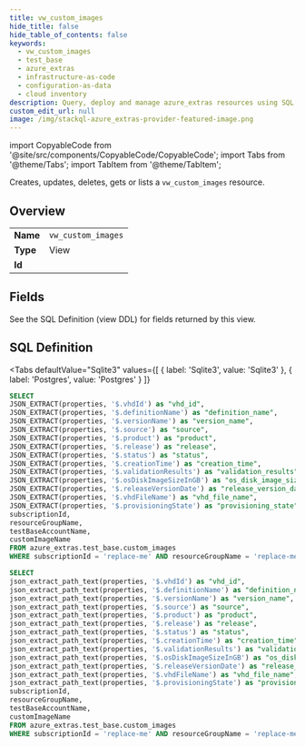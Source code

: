 ```yaml
--- 
title: vw_custom_images
hide_title: false
hide_table_of_contents: false
keywords:
  - vw_custom_images
  - test_base
  - azure_extras
  - infrastructure-as-code
  - configuration-as-data
  - cloud inventory
description: Query, deploy and manage azure_extras resources using SQL
custom_edit_url: null
image: /img/stackql-azure_extras-provider-featured-image.png
---
```


import CopyableCode from '@site/src/components/CopyableCode/CopyableCode';
import Tabs from '@theme/Tabs';
import TabItem from '@theme/TabItem';

Creates, updates, deletes, gets or lists a <code>vw_custom_images</code> resource.

## Overview
<table><tbody>
<tr><td><b>Name</b></td><td><code>vw_custom_images</code></td></tr>
<tr><td><b>Type</b></td><td>View</td></tr>
<tr><td><b>Id</b></td><td><CopyableCode code="azure_extras.test_base.vw_custom_images" /></td></tr>
</tbody></table>

## Fields

See the SQL Definition (view DDL) for fields returned by this view.

## SQL Definition

<Tabs
defaultValue="Sqlite3"
values={[
{ label: 'Sqlite3', value: 'Sqlite3' },
{ label: 'Postgres', value: 'Postgres' }
]}
>
<TabItem value="Sqlite3">

```sql
SELECT
JSON_EXTRACT(properties, '$.vhdId') as "vhd_id",
JSON_EXTRACT(properties, '$.definitionName') as "definition_name",
JSON_EXTRACT(properties, '$.versionName') as "version_name",
JSON_EXTRACT(properties, '$.source') as "source",
JSON_EXTRACT(properties, '$.product') as "product",
JSON_EXTRACT(properties, '$.release') as "release",
JSON_EXTRACT(properties, '$.status') as "status",
JSON_EXTRACT(properties, '$.creationTime') as "creation_time",
JSON_EXTRACT(properties, '$.validationResults') as "validation_results",
JSON_EXTRACT(properties, '$.osDiskImageSizeInGB') as "os_disk_image_size_in_gb",
JSON_EXTRACT(properties, '$.releaseVersionDate') as "release_version_date",
JSON_EXTRACT(properties, '$.vhdFileName') as "vhd_file_name",
JSON_EXTRACT(properties, '$.provisioningState') as "provisioning_state",
subscriptionId,
resourceGroupName,
testBaseAccountName,
customImageName
FROM azure_extras.test_base.custom_images
WHERE subscriptionId = 'replace-me' AND resourceGroupName = 'replace-me' AND testBaseAccountName = 'replace-me';
```

</TabItem>
<TabItem value="Postgres">

```sql
SELECT
json_extract_path_text(properties, '$.vhdId') as "vhd_id",
json_extract_path_text(properties, '$.definitionName') as "definition_name",
json_extract_path_text(properties, '$.versionName') as "version_name",
json_extract_path_text(properties, '$.source') as "source",
json_extract_path_text(properties, '$.product') as "product",
json_extract_path_text(properties, '$.release') as "release",
json_extract_path_text(properties, '$.status') as "status",
json_extract_path_text(properties, '$.creationTime') as "creation_time",
json_extract_path_text(properties, '$.validationResults') as "validation_results",
json_extract_path_text(properties, '$.osDiskImageSizeInGB') as "os_disk_image_size_in_gb",
json_extract_path_text(properties, '$.releaseVersionDate') as "release_version_date",
json_extract_path_text(properties, '$.vhdFileName') as "vhd_file_name",
json_extract_path_text(properties, '$.provisioningState') as "provisioning_state",
subscriptionId,
resourceGroupName,
testBaseAccountName,
customImageName
FROM azure_extras.test_base.custom_images
WHERE subscriptionId = 'replace-me' AND resourceGroupName = 'replace-me' AND testBaseAccountName = 'replace-me';
```

</TabItem>
</Tabs>
